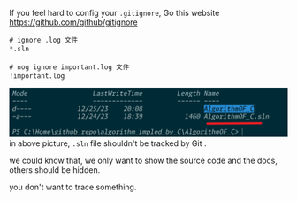 If you feel hard to config your `.gitignore`, Go this website
https://github.com/github/gitignore

```
# ignore .log 文件
*.sln

# nog ignore important.log 文件
!important.log
```

![替代文字](algo-C.png)
in above picture, `.sln` file shouldn't be tracked by Git .

we could know that, we only want to show the source code and the docs, others should be hidden.



you don't want to trace something.
